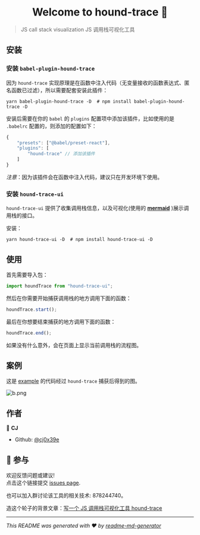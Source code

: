 <h1 align="center">Welcome to hound-trace 👋</h1>
<p>
</p>

> JS call stack visualization
> JS 调用栈可视化工具

## 安装

### 安装 `babel-plugin-hound-trace`

因为 `hound-trace` 实现原理是在函数中注入代码（无变量接收的函数表达式、匿名函数已过滤），所以需要配套安装此插件：

```shell
yarn babel-plugin-hound-trace -D  # npm install babel-plugin-hound-trace -D
```

安装后需要在你的 `babel` 的 `plugins` 配置项中添加该插件，比如使用的是 `.babelrc` 配置的，则添加的配置如下：

```javascript
{
    "presets": ["@babel/preset-react"],
    "plugins": [
        "hound-trace" // 添加该插件
    ]
}
```



*注意*：因为该插件会在函数中注入代码，建议只在开发环境下使用。

###  安装  `hound-trace-ui`

`hound-trace-ui` 提供了收集调用栈信息，以及可视化(使用的 [**mermaid**](https://github.com/knsv/mermaid) )展示调用栈的接口。

安装：

```shell
yarn hound-trace-ui -D  # npm install hound-trace-ui -D
```



## 使用

首先需要导入包：

```javascript
import houndTrace from "hound-trace-ui";
```

然后在你需要开始捕获调用栈的地方调用下面的函数：

```javascript
houndTrace.start();
```

最后在你想要结束捕获的地方调用下面的函数：

```javascript
houndTrace.end();
```

如果没有什么意外，会在页面上显示当前调用栈的流程图。



## 案例

这是 [example](https://github.com/cj0x39e/hound-trace/tree/master/example) 的代码经过 `hound-trace` 捕获后得到的图。

![b.png](https://i.loli.net/2019/08/15/6NAstG4n5Bz2qlj.png)

## 作者

👤 **CJ**

* Github: [@cj0x39e](https://github.com/cj0x39e)

## 🤝 参与

欢迎反馈问题或建议!<br />点击这个链接提交 [issues page](https://github.com/cj0x39e/hound-trace/issues).

也可以加入群讨论该工具的相关技术: 878244740。

造这个轮子的背景文章：[写一个 JS 调用栈可视化工具 hound-trace](https://zhuanlan.zhihu.com/p/78351504)

***
_This README was generated with ❤️ by [readme-md-generator](https://github.com/kefranabg/readme-md-generator)_